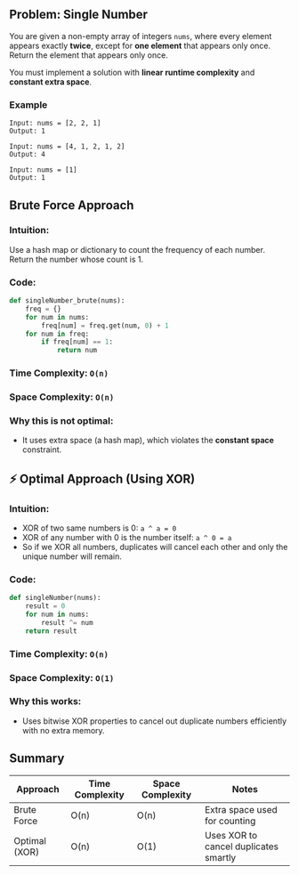## Problem: Single Number

You are given a non-empty array of integers `nums`, where every element appears exactly **twice**, except for **one element** that appears only once.  
Return the element that appears only once.

You must implement a solution with **linear runtime complexity** and **constant extra space**.

### Example

```
Input: nums = [2, 2, 1]
Output: 1

Input: nums = [4, 1, 2, 1, 2]
Output: 4

Input: nums = [1]
Output: 1
```

## Brute Force Approach

### Intuition:
Use a hash map or dictionary to count the frequency of each number. Return the number whose count is 1.

### Code:
```python
def singleNumber_brute(nums):
    freq = {}
    for num in nums:
        freq[num] = freq.get(num, 0) + 1
    for num in freq:
        if freq[num] == 1:
            return num
```

### Time Complexity: `O(n)`  
### Space Complexity: `O(n)`

### Why this is not optimal:
- It uses extra space (a hash map), which violates the **constant space** constraint.

## ⚡ Optimal Approach (Using XOR)

### Intuition:
- XOR of two same numbers is 0: `a ^ a = 0`
- XOR of any number with 0 is the number itself: `a ^ 0 = a`
- So if we XOR all numbers, duplicates will cancel each other and only the unique number will remain.

### Code:
```python
def singleNumber(nums):
    result = 0
    for num in nums:
        result ^= num
    return result
```

### Time Complexity: `O(n)`  
### Space Complexity: `O(1)`

### Why this works:
- Uses bitwise XOR properties to cancel out duplicate numbers efficiently with no extra memory.

## Summary

| Approach      | Time Complexity | Space Complexity | Notes                                     |
|---------------|------------------|-------------------|--------------------------------------------|
| Brute Force   | O(n)             | O(n)              | Extra space used for counting              |
| Optimal (XOR) | O(n)             | O(1)              | Uses XOR to cancel duplicates smartly      |